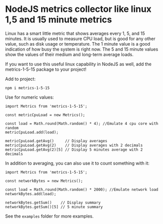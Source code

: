 # NodeJS metrics collector like linux 1,5 and 15 minute metrics

Linux has a smart little metric that shows averages every 1, 5, and 15 minutes. It is usually used to measure CPU load, but is good for any other value, such as disk usage or temperature. The 1 minute value is a good indication of how busy the system is right now. The 5 and 15 minute values show the values of their medium and long-term average loads.

If you want to use this useful linux capability in NodeJS as well, add the metrics-1-5-15 package to your project!

Add to project:
```
npm i metrics-1-5-15
```

Use for numeric values:

```
import Metrics from 'metrics-1-5-15';

const metricCpuLoad = new Metrics();

const load = Math.round(Math.random() * 4); //Emulate 4 cpu core with random
metricCpuLoad.add(load);

metricCpuLoad.getAvg()     // Display averages
metricCpuLoad.getAvg(2)    // Display averages with 2 decimals
metricCpuLoad.getAvg(2)[5] // Display 5 minutes average with 2 decimals
```

In addition to averaging, you can also use it to count something with it:

```
import Metrics from 'metrics-1-5-15';

const networkBytes = new Metrics();

const load = Math.round(Math.random() * 2000); //Emulate network load
networkBytes.add(load);

networkBytes.getSum()    // Display summary
networkBytes.getSum()[5] // 5 minute summary
```

See the ```examples``` folder for more examples.
